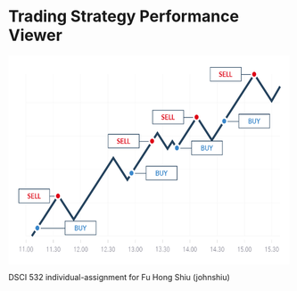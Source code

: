 # Trading Strategy Performance Viewer

<img src="img/banner.png" align="center" width=900 height=375 alt="" />

DSCI 532 individual-assignment for Fu Hong Shiu (johnshiu)
